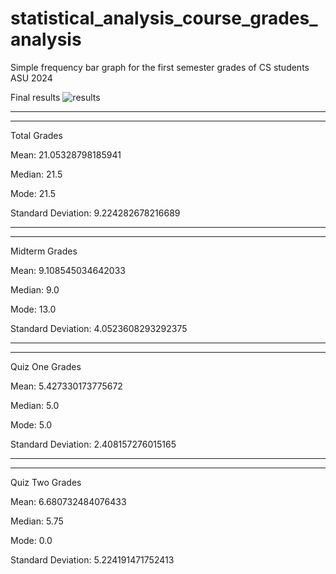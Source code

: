 # statistical_analysis_course_grades_analysis
Simple frequency bar graph for the first semester grades of CS students ASU 2024


Final results
![results](https://user-images.githubusercontent.com/77980007/147713130-ca7f7d30-77d0-44dd-ab32-71a60b092ad2.png)

--------------------------------------------------
--------------------------------------------------

Total Grades

Mean: 21.05328798185941

Median: 21.5

Mode: 21.5

Standard Deviation: 9.224282678216689


--------------------------------------------------
--------------------------------------------------

Midterm Grades

Mean: 9.108545034642033

Median: 9.0

Mode: 13.0

Standard Deviation: 4.0523608293292375


--------------------------------------------------
--------------------------------------------------


Quiz One Grades

Mean: 5.427330173775672

Median: 5.0

Mode: 5.0

Standard Deviation: 2.408157276015165


--------------------------------------------------
--------------------------------------------------


Quiz Two Grades

Mean: 6.680732484076433

Median: 5.75

Mode: 0.0

Standard Deviation: 5.224191471752413


